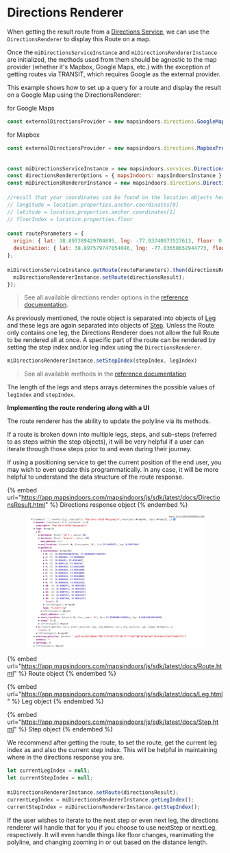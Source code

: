 # Directions Renderer

When getting the result route from a [Directions Service](https://docs.mapsindoors.com/directions-service/), we can use the `DirectionsRenderer` to display this Route on a map.&#x20;

Once the `miDirectionsServiceInstance` and `miDirectionsRendererInstance` are initialized, the methods used from them should be agnostic to the map provider (whether it's Mapbox, Google Maps, etc.) with the exception of getting routes via TRANSIT, which requires Google as the external provider.

This example shows how to set up a query for a route and display the result on a Google Map using the DirectionsRenderer:

for Google Maps

```javascript
const externalDirectionsProvider = new mapsindoors.directions.GoogleMapsProvider();
```

for Mapbox

```javascript
const externalDirectionsProvider = new mapsindoors.directions.MapboxProvider();
```

```javascript

const miDirectionsServiceInstance = new mapsindoors.services.DirectionsService(externalDirectionsProvider);
const directionsRendererOptions = { mapsIndoors: mapsIndoorsInstance }
const miDirectionsRendererInstance = new mapsindoors.directions.DirectionsRenderer(directionsRendererOptions);

//recall that your coordinates can be found on the location objects here:
// longitude = location.properties.anchor.coordinates[0]
// latitude = location.properties.anchor.coordinates[1]
// floorIndex = location.properties.floor

const routeParameters = {
  origin: { lat: 38.897389429704695, lng: -77.03740973527613, floor: 0 }, // Oval Office, The White House
  destination: { lat: 38.897579747054046, lng: -77.03658652944773, floor: 1 } // Blue Room, The White House
};

miDirectionsServiceInstance.getRoute(routeParameters).then(directionsResult => {
  miDirectionsRendererInstance.setRoute(directionsResult);
});
```

> See all available directions render options in the [reference documentation](https://app.mapsindoors.com/mapsindoors/js/sdk/latest/docs/mapsindoors.directions.DirectionsRenderer.html).

As previously mentioned, the route object is separated into objects of [Leg](https://app.mapsindoors.com/mapsindoors/js/sdk/latest/docs/Leg.html) and these legs are again separated into objects of [Step](https://app.mapsindoors.com/mapsindoors/js/sdk/latest/docs/Step.html). Unless the Route only contains one leg, the Directions Renderer does not allow the full Route to be rendered all at once. A specific part of the route can be rendered by setting the step index and/or leg index using the `DirectionsRenderer`.

```javascript
miDirectionsRendererInstance.setStepIndex(stepIndex, legIndex)
```

> See all available methods in the [reference documentation](https://app.mapsindoors.com/mapsindoors/js/sdk/latest/docs/mapsindoors.directions.DirectionsRenderer.html)

The length of the legs and steps arrays determines the possible values of `legIndex` and `stepIndex`.

**Implementing the route rendering along with a UI**

The route renderer has the ability to update the polyline via its methods.

If a route is broken down into multiple legs, steps, and sub-steps (referred to as steps within the step objects), it will be very helpful if a user can iterate through those steps prior to and even during their journey.

If using a positioning service to get the current position of the end user, you may wish to even update this programmatically. In any case, it will be more helpful to understand the data structure of the route response.

{% embed url="https://app.mapsindoors.com/mapsindoors/js/sdk/latest/docs/DirectionsResult.html" %}
Directions response object
{% endembed %}

<figure><img src="../../../.gitbook/assets/route_response.png" alt=""><figcaption></figcaption></figure>

{% embed url="https://app.mapsindoors.com/mapsindoors/js/sdk/latest/docs/Route.html" %}
Route object
{% endembed %}

{% embed url="https://app.mapsindoors.com/mapsindoors/js/sdk/latest/docs/Leg.html" %}
Leg object
{% endembed %}

{% embed url="https://app.mapsindoors.com/mapsindoors/js/sdk/latest/docs/Step.html" %}
Step object
{% endembed %}

We recommend after getting the route, to set the route, get the current leg index as and also the current step index. This will be helpful in maintaining where in the directions response you are.

```javascript
let currentLegIndex = null;
let currentStepIndex = null;

miDirectionsRendererInstance.setRoute(directionsResult);
currentLegIndex = miDirectionsRendererInstance.getLegIndex();
currentStepIndex = miDirectionsRendererInstance.getStepIndex();
```

If the user wishes to iterate to the next step or even next leg, the directions renderer will handle that for you if you choose to use nextStep or nextLeg, respectively. It will even handle things like floor changes, reanimating the polyline, and changing zooming in or out based on the distance length.


